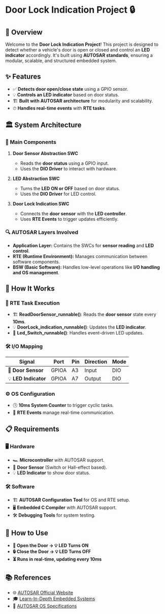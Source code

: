 
#  Door Lock Indication Project 🔒

## 📌 Overview
Welcome to the **Door Lock Indication Project**! This project is designed to detect whether a vehicle's door is open or closed and control an **LED indicator** accordingly. It's built using **AUTOSAR standards**, ensuring a modular, scalable, and structured embedded system.

## ✨ Features
- ✅ **Detects door open/close state** using a GPIO sensor.
- 💡 **Controls an LED indicator** based on door status.
- 🏗 **Built with AUTOSAR architecture** for modularity and scalability.
- ⏱ **Handles real-time events** with **RTE tasks**.

## 🏛 System Architecture
### 📌 Main Components
1. **Door Sensor Abstraction SWC**
   - Reads the **door status** using a GPIO input.
   - Uses the **DIO Driver** to interact with hardware.

2. **LED Abstraction SWC**
   - Turns the **LED ON or OFF** based on door status.
   - Uses the **DIO Driver** for LED control.

3. **Door Lock Indication SWC**
   - Connects the **door sensor** with the **LED controller**.
   - Uses **RTE Events** to trigger updates efficiently.

### 🔍 AUTOSAR Layers Involved
- **Application Layer:** Contains the SWCs for **sensor reading** and **LED control**.
- **RTE (Runtime Environment):** Manages communication between software components.
- **BSW (Basic Software):** Handles low-level operations like **I/O handling and OS management**.

## 🔧 How It Works
### 🔄 RTE Task Execution
- 🏗 **ReadDoorSensor_runnable()**: Reads the **door sensor** state every **10ms**.
- 💡 **DoorLock_indication_runnable()**: Updates the **LED indicator**.
- 🔄 **Led_Switch_runnable()**: Handles event-driven LED updates.

### 🛠 I/O Mapping
| Signal | Port | Pin | Direction | Mode |
|--------|------|-----|-----------|------|
| 🚪 **Door Sensor** | GPIOA | A3 | Input | DIO |
| 💡 **LED Indicator** | GPIOA | A7 | Output | DIO |

### ⚙ OS Configuration
- 🕒 **10ms System Counter** to trigger cyclic tasks.
- 🎯 **RTE Events** manage real-time communication.

## 📋 Requirements
### 🖥 Hardware
- 🏎 **Microcontroller** with AUTOSAR support.
- 🔌 **Door Sensor** (Switch or Hall-effect based).
- 💡 **LED Indicator** to show door status.

### 🛠 Software
- 🏗 **AUTOSAR Configuration Tool** for OS and RTE setup.
- 🖥 **Embedded C Compiler** with AUTOSAR support.
- 🛠 **Debugging Tools** for system testing.


## 🎯 How to Use
- **🚪 Open the Door → 💡 LED Turns ON**
- **🔒 Close the Door → 💡 LED Turns OFF**
- **⏳ Runs in real-time, updating every 10ms**

## 📚 References
- 🌐 [AUTOSAR Official Website](https://www.autosar.org)
- 🎓 [Learn-In-Depth Embedded Systems](https://www.learn-in-depth.com)
- 📘 [AUTOSAR OS Specifications](https://www.autosar.org/standards/classic-platform/)

